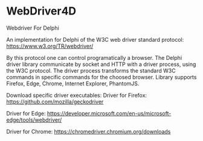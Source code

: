 # WebDriver4D
Webdriver  For Delphi  

An implementation for Delphi of the W3C web driver standard protocol:
https://www.w3.org/TR/webdriver/

By this protocol one can control programatically a browser.
The Delphi driver library communicate by socket and HTTP with a driver
process, using the W3C protocol.  The driver process transforms
the standard W3C commands in specific commands for the choosed browser.
Library supports Firefox, Edge, Chrome, Internet Explorer, PhantomJS.

Download specific driver executables:
Driver for Firefox:
https://github.com/mozilla/geckodriver

Driver for Edge:
https://developer.microsoft.com/en-us/microsoft-edge/tools/webdriver/

Driver for Chrome:
https://chromedriver.chromium.org/downloads

